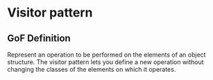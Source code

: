 # Visitor pattern

## GoF Definition

Represent an operation to be performed on the elements of an object structure. The visitor pattern lets you define a new operation without changing the classes of the elements on which it operates.

